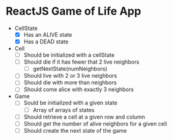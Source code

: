 # ReactJS Game of Life App
* CellState
  * [x] Has an ALIVE state
  * [x] Has a DEAD state
* Cell
  * [ ] Should be initialized with a cellState
  * [ ] Should die if it has fewer that 2 live neighbors
    * [ ] getNextState(numNeighbors)
  * [ ] Should live with 2 or 3 live neighbors
  * [ ] Should die with more than neighbors
  * [ ] Should come alice with exactly 3 neighbors
* Game
  * [ ] Sould be initialized with a given state
    * [ ] Array of arrays of states
  * [ ] Should retrieve a cell at a given row and column
  * [ ] Should get the number of alive neighbors for a given cell
  * [ ] Should create the next state of the game

